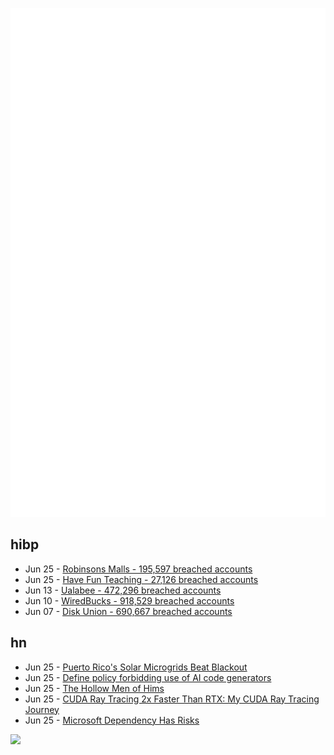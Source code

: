 ![Metrics](https://raw.githubusercontent.com/phixion/phixion/master/metrics.svg)

## hibp

<!--
for https://github.com/phixion/phixion/blob/main/.github/workflows/feeds.yml
-->
<!--START_SECTION:haveibeenpwnd-->
- Jun 25 - [Robinsons Malls - 195,597 breached accounts](https://haveibeenpwned.com/Breach/RobinsonsMalls)
- Jun 25 - [Have Fun Teaching - 27,126 breached accounts](https://haveibeenpwned.com/Breach/HaveFunTeaching)
- Jun 13 - [Ualabee - 472,296 breached accounts](https://haveibeenpwned.com/Breach/Ualabee)
- Jun 10 - [WiredBucks - 918,529 breached accounts](https://haveibeenpwned.com/Breach/WiredBucks)
- Jun 07 - [Disk Union - 690,667 breached accounts](https://haveibeenpwned.com/Breach/DiskUnion)
<!--END_SECTION:haveibeenpwnd-->

## hn

<!--
for https://github.com/phixion/phixion/blob/main/.github/workflows/feeds.yml
-->
<!--START_SECTION:hn-->
- Jun 25 - [Puerto Rico's Solar Microgrids Beat Blackout](https://spectrum.ieee.org/puerto-rico-solar-microgrids)
- Jun 25 - [Define policy forbidding use of AI code generators](https://github.com/qemu/qemu/commit/3d40db0efc22520fa6c399cf73960dced423b048)
- Jun 25 - [The Hollow Men of Hims](https://www.alexkesin.com/p/the-hollow-men-of-hims)
- Jun 25 - [CUDA Ray Tracing 2x Faster Than RTX: My CUDA Ray Tracing Journey](https://karimsayedre.github.io/RTIOW.html)
- Jun 25 - [Microsoft Dependency Has Risks](https://blog.miloslavhomer.cz/p/microsoft-dependency-has-risks)
<!--END_SECTION:hn-->

<!--
for https://yhype.me
-->
![](https://hit.yhype.me/github/profile?user_id=13013670)

